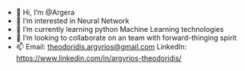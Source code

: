 - 👋 Hi, I’m @Argera
- 👀 I’m interested in Neural Network
- 🌱 I’m currently learning python Machine Learning technologies 
- 💞️ I’m looking to collaborate on an team with forward-thinging spirit
- 📫 Email: theodoridis.argyrios@gmail.com 
     LinkedIn: https://www.linkedin.com/in/argyrios-theodoridis/

